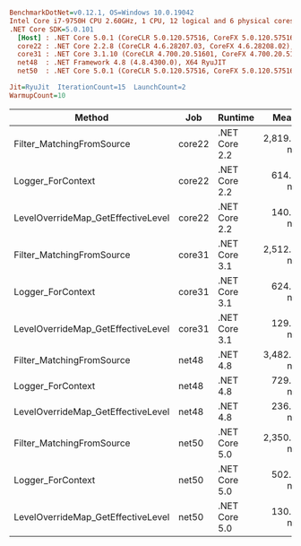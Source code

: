 ``` ini

BenchmarkDotNet=v0.12.1, OS=Windows 10.0.19042
Intel Core i7-9750H CPU 2.60GHz, 1 CPU, 12 logical and 6 physical cores
.NET Core SDK=5.0.101
  [Host] : .NET Core 5.0.1 (CoreCLR 5.0.120.57516, CoreFX 5.0.120.57516), X64 RyuJIT
  core22 : .NET Core 2.2.8 (CoreCLR 4.6.28207.03, CoreFX 4.6.28208.02), X64 RyuJIT
  core31 : .NET Core 3.1.10 (CoreCLR 4.700.20.51601, CoreFX 4.700.20.51901), X64 RyuJIT
  net48  : .NET Framework 4.8 (4.8.4300.0), X64 RyuJIT
  net50  : .NET Core 5.0.1 (CoreCLR 5.0.120.57516, CoreFX 5.0.120.57516), X64 RyuJIT

Jit=RyuJit  IterationCount=15  LaunchCount=2  
WarmupCount=10  

```
|                             Method |    Job |       Runtime |       Mean |    Error |   StdDev |
|----------------------------------- |------- |-------------- |-----------:|---------:|---------:|
|          Filter_MatchingFromSource | core22 | .NET Core 2.2 | 2,819.0 ns | 57.14 ns | 85.52 ns |
|                  Logger_ForContext | core22 | .NET Core 2.2 |   614.8 ns |  7.44 ns | 11.13 ns |
| LevelOverrideMap_GetEffectiveLevel | core22 | .NET Core 2.2 |   140.7 ns |  2.41 ns |  3.61 ns |
|          Filter_MatchingFromSource | core31 | .NET Core 3.1 | 2,512.6 ns | 53.77 ns | 80.48 ns |
|                  Logger_ForContext | core31 | .NET Core 3.1 |   624.4 ns |  8.83 ns | 13.21 ns |
| LevelOverrideMap_GetEffectiveLevel | core31 | .NET Core 3.1 |   129.4 ns |  2.10 ns |  3.14 ns |
|          Filter_MatchingFromSource |  net48 |      .NET 4.8 | 3,482.2 ns | 51.25 ns | 76.71 ns |
|                  Logger_ForContext |  net48 |      .NET 4.8 |   729.0 ns |  9.56 ns | 14.30 ns |
| LevelOverrideMap_GetEffectiveLevel |  net48 |      .NET 4.8 |   236.3 ns |  2.53 ns |  3.79 ns |
|          Filter_MatchingFromSource |  net50 | .NET Core 5.0 | 2,350.3 ns | 50.07 ns | 74.94 ns |
|                  Logger_ForContext |  net50 | .NET Core 5.0 |   502.6 ns |  9.17 ns | 13.73 ns |
| LevelOverrideMap_GetEffectiveLevel |  net50 | .NET Core 5.0 |   130.4 ns |  2.32 ns |  3.47 ns |
